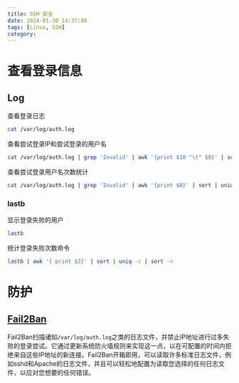```yaml
---
title: SSH 安全
date: 2024-01-30 14:37:00
tags: [Linux, SSH]
category:
---
```


# 查看登录信息

## Log

查看登录日志
```Bash
cat /var/log/auth.log
```

查看尝试登录IP和尝试登录的用户名
```Bash
cat /var/log/auth.log | grep 'Invalid' | awk '{print $10 "\t" $8}' | sort
```

查看尝试登录用户名次数统计
```Bash
cat /var/log/auth.log | grep 'Invalid' | awk '{print $8}' | sort | uniq -c | sort -bn
```

### lastb

显示登录失败的用户
```Bash
lastb
```

统计登录失败次数命令
```Bash
lastb | awk '{ print $3}' | sort | uniq -c | sort -n
```

# 防护

## [Fail2Ban](https://github.com/fail2ban/fail2ban)

Fail2Ban扫描诸如`/var/log/auth.log`之类的日志文件，并禁止IP地址进行过多失败的登录尝试。它通过更新系统防火墙规则来实现这一点，以在可配置的时间内拒绝来自这些IP地址的新连接。Fail2Ban开箱即用，可以读取许多标准日志文件，例如sshd和Apache的日志文件，并且可以轻松地配置为读取您选择的任何日志文件，以应对您想要的任何错误。